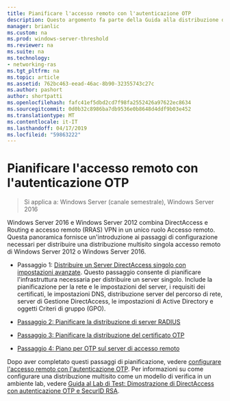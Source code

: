 ```yaml
---
title: Pianificare l'accesso remoto con l'autenticazione OTP
description: Questo argomento fa parte della Guida alla distribuzione di accesso remoto con autenticazione OTP in Windows Server 2016.
manager: brianlic
ms.custom: na
ms.prod: windows-server-threshold
ms.reviewer: na
ms.suite: na
ms.technology:
- networking-ras
ms.tgt_pltfrm: na
ms.topic: article
ms.assetid: 762bc463-eead-46ac-8b90-32355743c27c
ms.author: pashort
author: shortpatti
ms.openlocfilehash: fafc41ef5dbd2cd7f98fa2552426a97622ec8634
ms.sourcegitcommit: 0d0b32c8986ba7db9536e0b8648d4ddf9b03e452
ms.translationtype: MT
ms.contentlocale: it-IT
ms.lasthandoff: 04/17/2019
ms.locfileid: "59863222"
---
```

# <a name="plan-remote-access-with-otp-authentication"></a>Pianificare l'accesso remoto con l'autenticazione OTP

>Si applica a: Windows Server (canale semestrale), Windows Server 2016

 Windows Server 2016 e Windows Server 2012 combina DirectAccess e Routing e accesso remoto (RRAS) VPN in un unico ruolo Accesso remoto. Questa panoramica fornisce un'introduzione ai passaggi di configurazione necessari per distribuire una distribuzione multisito singola accesso remoto di Windows Server 2012 o Windows Server 2016.  
  
  
-  Passaggio 1: [Distribuire un Server DirectAccess singolo con impostazioni avanzate](https://technet.microsoft.com/windows-server-docs/networking/remote-access/directaccess/single-server-advanced/deploy-a-single-directaccess-server-with-advanced-settings). Questo passaggio consente di pianificare l'infrastruttura necessaria per distribuire un server singolo. Include la pianificazione per la rete e le impostazioni del server, i requisiti dei certificati, le impostazioni DNS, distribuzione server del percorso di rete, server di Gestione DirectAccess, le impostazioni di Active Directory e oggetti Criteri di gruppo (GPO).  
  
-   [Passaggio 2: Pianificare la distribuzione di server RADIUS](Step-2-Plan-the-RADIUS-Server-Deployment.md)  
  
-   [Passaggio 3: Pianificare la distribuzione del certificato OTP](Step-3-Plan-OTP-Certificate-Deployment.md)  
  
-   [Passaggio 4: Piano per OTP sul server di accesso remoto](Step-4-Plan-for-OTP-on-the-Remote-Access-Server.md)  
  
Dopo aver completato questi passaggi di pianificazione, vedere [configurare l'accesso remoto con l'autenticazione OTP](https://technet.microsoft.com/windows-server-docs/networking/remote-access/ras/otp/configure/configure-ra-with-otp-authentication). Per informazioni su come configurare una distribuzione multisito come un modello di verifica in un ambiente lab, vedere [Guida al Lab di Test: Dimostrazione di DirectAccess con autenticazione OTP e SecurID RSA](https://technet.microsoft.com/windows-server-docs/networking/remote-access/directaccess/tlg-otp-securid/test-lab-guide-demonstrate-directaccess-with-otp-authentication-and-rsa-securid).  
  


